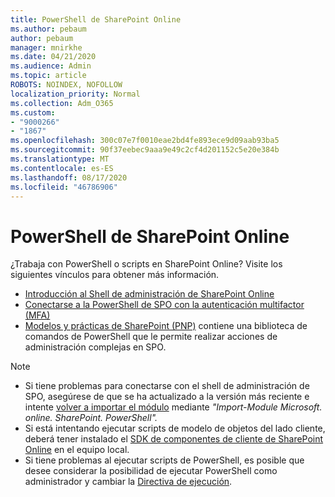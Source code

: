 ```yaml
---
title: PowerShell de SharePoint Online
ms.author: pebaum
author: pebaum
manager: mnirkhe
ms.date: 04/21/2020
ms.audience: Admin
ms.topic: article
ROBOTS: NOINDEX, NOFOLLOW
localization_priority: Normal
ms.collection: Adm_O365
ms.custom:
- "9000266"
- "1867"
ms.openlocfilehash: 300c07e7f0010eae2bd4fe893ece9d09aab93ba5
ms.sourcegitcommit: 90f37eebec9aaa9e49c2cf4d201152c5e20e384b
ms.translationtype: MT
ms.contentlocale: es-ES
ms.lasthandoff: 08/17/2020
ms.locfileid: "46786906"
---
```

# <a name="sharepoint-online-powershell"></a>PowerShell de SharePoint Online

¿Trabaja con PowerShell o scripts en SharePoint Online? Visite los siguientes vínculos para obtener más información.
- [Introducción al Shell de administración de SharePoint Online](https://docs.microsoft.com/powershell/sharepoint/sharepoint-online/connect-sharepoint-online?view=sharepoint-ps)
- [Conectarse a la PowerShell de SPO con la autenticación multifactor (MFA)](https://docs.microsoft.com/powershell/sharepoint/sharepoint-online/connect-sharepoint-online?view=sharepoint-ps#to-connect-with-multifactor-authentication-mfa)
- [Modelos y prácticas de SharePoint (PNP)](https://docs.microsoft.com/powershell/sharepoint/sharepoint-pnp/sharepoint-pnp-cmdlets?view=sharepoint-ps) contiene una biblioteca de comandos de PowerShell que le permite realizar acciones de administración complejas en SPO.

> [!NOTE]
> - Si tiene problemas para conectarse con el shell de administración de SPO, asegúrese de que se ha actualizado a la versión más reciente e intente [volver a importar el módulo](https://docs.microsoft.com/powershell/developer/module/importing-a-powershell-module) mediante *"Import-Module Microsoft. online. SharePoint. PowerShell".*
> - Si está intentando ejecutar scripts de modelo de objetos del lado cliente, deberá tener instalado el [SDK de componentes de cliente de SharePoint Online](https://www.microsoft.com/download/details.aspx?id=42038) en el equipo local.
> - Si tiene problemas al ejecutar scripts de PowerShell, es posible que desee considerar la posibilidad de ejecutar PowerShell como administrador y cambiar la [Directiva de ejecución](https://docs.microsoft.com/powershell/module/microsoft.powershell.core/about/about_execution_policies?view=powershell-6).